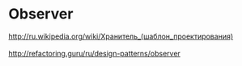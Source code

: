 <h1>Observer</h1>

<http://ru.wikipedia.org/wiki/Хранитель_(шаблон_проектирования)>
<br/>
<br/>
<http://refactoring.guru/ru/design-patterns/observer>
<br/>
<br/>